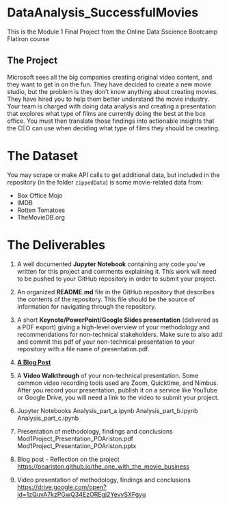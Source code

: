 # DataAnalysis_SuccessfulMovies


This is the Module 1 Final Project from the Online Data Sscience Bootcamp Flatiron course

## The Project

Microsoft sees all the big companies creating original video content, and they want to get in on the fun. They have decided to create a new movie studio, but the problem is they don’t know anything about creating movies. They have hired you to help them better understand the movie industry.
Your team is charged with doing data analysis and creating a presentation that explores what type of films are currently doing the best at the box office. You must then translate those findings into actionable insights that the CEO can use when deciding what type of films they should be creating.

# The Dataset

You may scrape or make API calls to get additional data, but included in the repository (in the folder `zippedData`) is some movie-related data from:
* Box Office Mojo
* IMDB
* Rotten Tomatoes
* TheMovieDB.org

# The Deliverables

1. A well documented **Jupyter Notebook** containing any code you've written for this project and comments explaining it. This work will need to be pushed to your GitHub repository in order to submit your project.
2. An organized **README.md** file in the GitHub repository that describes the contents of the repository. This file should be the source of information for navigating through the repository.
3. A short **Keynote/PowerPoint/Google Slides presentation** (delivered as a PDF export) giving a high-level overview of your methodology and recommendations for non-technical stakeholders. Make sure to also add and commit this pdf of your non-technical presentation to your repository with a file name of presentation.pdf.
4. **[A Blog Post](https://github.com/learn-co-curriculum/dsc-welcome-blogging-v2-1)**
5. A **Video Walkthrough** of your non-technical presentation. Some common video recording tools used are Zoom, Quicktime, and Nimbus. After you record your presentation, publish it on a service like YouTube or Google Drive, you will need a link to the video to submit your project.


1. Jupyter Notebooks
Analysis_part_a.ipynb
Analysis_part_b.ipynb
Analysis_part_c.ipynb

3. Presentation of methodology, findings and conclusions
Mod1Project_Presentation_POAriston.pdf
Mod1Project_Presentation_POAriston.pptx

4. Blog post - Reflection on the project
https://poariston.github.io/the_one_with_the_movie_business

5. Video presentation of methodology, findings and conclusions
https://drive.google.com/open?id=1zQuvA7kzPGwQ34EzOREgj2YevvSXFgyu

